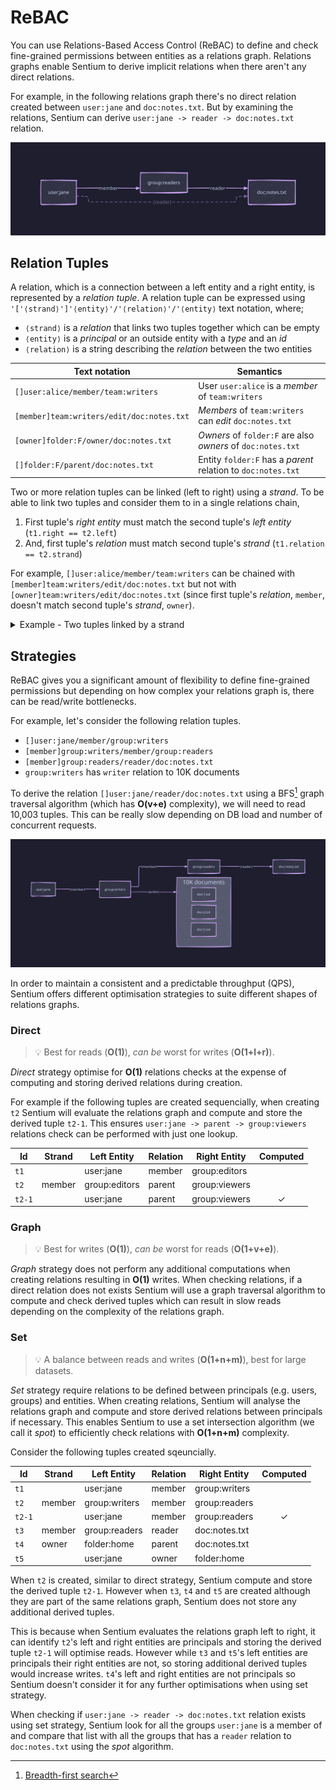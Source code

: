# ReBAC

You can use Relations-Based Access Control (ReBAC) to define and check fine-grained permissions between
entities as a relations graph. Relations graphs enable Sentium to derive implicit relations when there
aren't any direct relations.

For example, in the following relations graph there's no direct relation created between `user:jane`
and `doc:notes.txt`. But by examining the relations, Sentium can derive `user:jane -> reader -> doc:notes.txt`
relation.

![Relations Graph #01](./assets/rebac-relations-graph-01.svg)


## Relation Tuples

A relation, which is a connection between a left entity and a right entity, is represented by a _relation
tuple_. A relation tuple can be expressed using `'['⟨strand⟩']'⟨entity⟩'/'⟨relation⟩'/'⟨entity⟩` text
notation, where;

- `⟨strand⟩` is a _relation_ that links two tuples together which can be empty
- `⟨entity⟩` is a _principal_ or an outside entity with a _type_ and an _id_
- `⟨relation⟩` is a string describing the _relation_ between the two entities

| Text notation | Semantics |
| ------------- | --------- |
| `[]user:alice/member/team:writers`        | User `user:alice` is a _member_ of `team:writers`            |
| `[member]team:writers/edit/doc:notes.txt` | _Members_ of `team:writers` can _edit_ `doc:notes.txt`       |
| `[owner]folder:F/owner/doc:notes.txt`     | _Owners_ of `folder:F` are also _owners_ of `doc:notes.txt`  |
| `[]folder:F/parent/doc:notes.txt`         | Entity `folder:F` has a _parent_ relation to `doc:notes.txt` |

Two or more relation tuples can be linked (left to right) using a _strand_. To be able to link two tuples
and consider them to in a single relations chain,

1. First tuple's _right entity_ must match the second tuple's _left entity_ (`t1.right == t2.left`)
2. And, first tuple's _relation_ must match second tuple's _strand_ (`t1.relation == t2.strand`)

For example, `[]user:alice/member/team:writers` can be chained with `[member]team:writers/edit/doc:notes.txt`
but not with `[owner]team:writers/edit/doc:notes.txt` (since first tuple's _relation_, `member`, doesn't
match second tuple's _strand_, `owner`).

<details>
<summary>Example - Two tuples linked by a strand</summary>

![Strand Example](./assets/rebac-strand-example.svg)
</details>


## Strategies

ReBAC gives you a significant amount of flexibility to define fine-grained permissions but depending
on how complex your relations graph is, there can be read/write bottlenecks.

For example, let's consider the following relation tuples.

- `[]user:jane/member/group:writers`
- `[member]group:writers/member/group:readers`
- `[member]group:readers/reader/doc:notes.txt`
- `group:writers` has `writer` relation to 10K documents

To derive the relation `[]user:jane/reader/doc:notes.txt` using a BFS[^bfs] graph traversal algorithm
(which has **O(v+e)** complexity), we will need to read 10,003 tuples. This can be really slow depending
on DB load and number of concurrent requests.

![Relations Graph #02](./assets/rebac-relations-graph-02.svg)

In order to maintain a consistent and a predictable throughput (QPS), Sentium offers different optimisation
strategies to suite different shapes of relations graphs.

### Direct

> 💡 Best for reads (**O(1)**), _can be_ worst for writes (**O(1+l+r)**).

_Direct_ strategy optimise for **O(1)** relations checks at the expense of computing and storing derived
relations during creation.

For example if the following tuples are created sequencially, when creating `t2` Sentium will evaluate
the relations graph and compute and store the derived tuple `t2-1`. This ensures
`user:jane -> parent -> group:viewers` relations check can be performed with just one lookup.

| Id     | Strand |  Left Entity  | Relation | Right Entity  | Computed |
| ------ | ------ | ------------- | -------- | ------------- | :------: |
| `t1`   |        | user:jane     | member   | group:editors |          |
| `t2`   | member | group:editors | parent   | group:viewers |          |
| `t2-1` |        | user:jane     | parent   | group:viewers |    ✓     |

### Graph

> 💡 Best for writes (**O(1)**), _can be_ worst for reads (**O(1+v+e)**).

_Graph_ strategy does not perform any additional computations when creating relations resulting in **O(1)**
writes. When checking relations, if a direct relation does not exists Sentium will use a graph traversal
algorithm to compute and check derived tuples which can result in slow reads depending on the complexity
of the relations graph.

### Set

> 💡 A balance between reads and writes (**O(1+n+m)**), best for large datasets.

_Set_ strategy require relations to be defined between principals (e.g. users, groups) and entities.
When creating relations, Sentium will analyse the relations graph and compute and store derived relations
between principals if necessary. This enables Sentium to use a set intersection algorithm (we call it _spot_)
to efficiently check relations with **O(1+n+m)** complexity.

Consider the following tuples created sqeuncially.

| Id     | Strand |  Left Entity  | Relation | Right Entity  | Computed |
| ------ | ------ | ------------- | -------- | ------------- | :------: |
| `t1`   |        | user:jane     | member   | group:writers |          |
| `t2`   | member | group:writers | member   | group:readers |          |
| `t2-1` |        | user:jane     | member   | group:readers |    ✓     |
| `t3`   | member | group:readers | reader   | doc:notes.txt |          |
| `t4`   | owner  | folder:home   | parent   | doc:notes.txt |          |
| `t5`   |        | user:jane     | owner    | folder:home   |          |

When `t2` is created, similar to direct strategy, Sentium compute and store the derived tuple `t2-1`.
However when `t3`, `t4` and `t5` are created although they are part of the same relations graph, Sentium
does not store any additional derived tuples.

This is because when Sentium evaluates the relations graph left to right, it can identify `t2`'s left
and right entities are principals and storing the derived tuple `t2-1` will optimise reads. However
while `t3` and `t5`'s left entities are principals their right entities are not, so storing additional
derived tuples would increase writes. `t4`'s left and right entities are not principals so Sentium doesn't
consider it for any further optimisations when using set strategy.

When checking if `user:jane -> reader -> doc:notes.txt` relation exists using set strategy, Sentium
look for all the groups `user:jane` is a member of and compare that list with all the groups that has
a `reader` relation to `doc:notes.txt` using the _spot_ algorithm.

[^bfs]: [Breadth-first search](https://en.wikipedia.org/wiki/Breadth-first_search)
